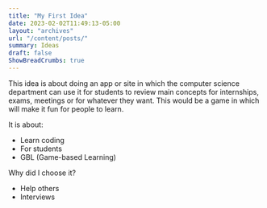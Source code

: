 ```yaml
---
title: "My First Idea"
date: 2023-02-02T11:49:13-05:00
layout: "archives"
url: "/content/posts/"
summary: Ideas
draft: false
ShowBreadCrumbs: true
---
```


This idea is about doing an app or site in which the computer science department can use it for students to review main concepts for internships, exams, meetings or for whatever they want. This would be a game in which will make it fun for people to learn.

It is about:
- Learn coding
- For students
- GBL (Game-based Learning)

Why did I choose it?
- Help others
- Interviews

